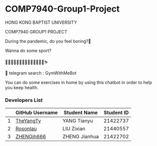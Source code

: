 # COMP7940-Group1-Project
HONG KONG BAPTIST UNIVERSITY

COMP7940 GROUP1 PROJECT



During the pandemic, do you feel boring?🥱 

Wanna do some sport?

💃🕺🥊🏋️‍♀️🤸🧘🚴🚣‍♀️🏄‍♂️🏊‍♀️⛷

🤖️ telegram search : GymWithMeBot

You can do some exercises in home by using this chatbot in order to help you keep health. 

### Developers List

|      | GitHub Username                                              | Student Name  | Student ID |
| ---- | ------------------------------------------------------------ | ------------- | ---------- |
| 1    | [TheYangTy](https://github.com/TheYangTy)                    | YANG Tianyu   | 21422737   |
| 2    | [Rosonlau](https://github.com/Rosonlau/COMP7940-Group1-Project) | LIU Zixian    | 21440557   |
| 3    | [ZHENGjh666](https://github.com/ZHENGjh666)                  | ZHENG Jianhua | 21422702   |

